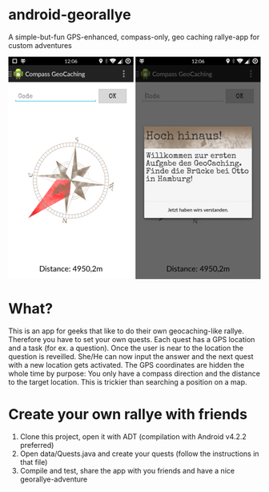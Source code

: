 # android-georallye
A simple-but-fun GPS-enhanced, compass-only, geo caching rallye-app for custom adventures

![Screenshot 1](https://raw.githubusercontent.com/marfnk/android-georallye/master/screenshot_1_small.png)
![Screenshot 2](https://raw.githubusercontent.com/marfnk/android-georallye/master/screenshot_2_small.png)

# What?
This is an app for geeks that like to do their own geocaching-like rallye. Therefore you have to set your own quests. Each quest has a GPS location and a task (for ex. a question). Once the user is near to the location the question is reveilled. She/He can now input the answer and the next quest with a new location gets activated. The GPS coordinates are hidden the whole time by purpose: You only have a compass direction and the distance to the target location. This is trickier than searching a position on a map.

# Create your own rallye with friends
1. Clone this project, open it with ADT (compilation with Android v4.2.2 preferred)
2. Open data/Quests.java and create your quests (follow the instructions in that file)
3. Compile and test, share the app with you friends and have a nice georallye-adventure